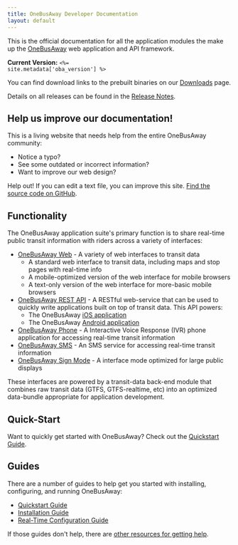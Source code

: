 ```yaml
---
title: OneBusAway Developer Documentation
layout: default
---
```


This is the official documentation for all the application modules the make up the [OneBusAway](http://onebusaway.org) web application and API framework.

**Current Version:** <code><%= site.metadata['oba_version'] %></code>

You can find download links to the prebuilt binaries on our [Downloads](/downloads) page.

Details on all releases can be found in the [Release Notes](/release-notes).

## Help us improve our documentation!

This is a living website that needs help from the entire OneBusAway community:

* Notice a typo?
* See some outdated or incorrect information?
* Want to improve our web design?

Help out! If you can edit a text file, you can improve this site. [Find the source
code on GitHub](https://github.com/onebusAway/onebusaway-docs).

## Functionality

The OneBusAway application suite's primary function is to share real-time public transit information with riders across
a variety of interfaces:

* [OneBusAway Web](/features/web) - A variety of web interfaces to transit data
    * A standard web interface to transit data, including maps and stop pages with real-time info
    * A mobile-optimized version of the web interface for mobile browsers
    * A text-only version of the web interface for more-basic mobile browsers
* [OneBusAway REST API](/api/where) - A RESTful web-service that can be used to quickly write applications
built on top of transit data.  This API powers:
    * The OneBusAway [iOS application](https://github.com/onebusaway/onebusaway-ios)
    * The OneBusAway [Android application](https://github.com/onebusaway/onebusaway-android)
* [OneBusAway Phone](/features/phone-and-sms) - A Interactive Voice Response (IVR) phone application for accessing real-time transit information
* [OneBusAway SMS](/features/phone-and-sms) - An SMS service for accessing real-time transit information
* [OneBusAway Sign Mode](/features/sign-mode) - A interface mode optimized for large public displays

These interfaces are powered by a transit-data back-end module that combines raw transit data (GTFS, GTFS-realtime, etc)
into an optimized data-bundle appropriate for application development.

## Quick-Start

Want to quickly get started with OneBusAway? Check out the [Quickstart Guide](/guides/quickstart-guide).

## Guides

There are a number of guides to help get you started with installing, configuring, and running OneBusAway:

* [Quickstart Guide](/guides/quickstart-guide)
* [Installation Guide](/guides/installation-guide)
* [Real-Time Configuration Guide](/guides/realtime-configuration-guide)

If those guides don't help, there are [other resources for getting help](/getting-help).
